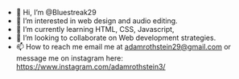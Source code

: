 - 👋 Hi, I’m @Bluestreak29
- 👀 I’m interested in web design and audio editing.
- 🌱 I’m currently learning HTML, CSS, Javascript, 
- 💞️ I’m looking to collaborate on Web development strategies.
- 📫 How to reach me email me at adamrothstein29@gmail.com or message me on instagram here: https://www.instagram.com/adamrothstein3/

<!---
Bluestreak29/Bluestreak29 is a ✨ special ✨ repository because its `README.md` (this file) appears on your GitHub profile.
You can click the Preview link to take a look at your changes.
--->
